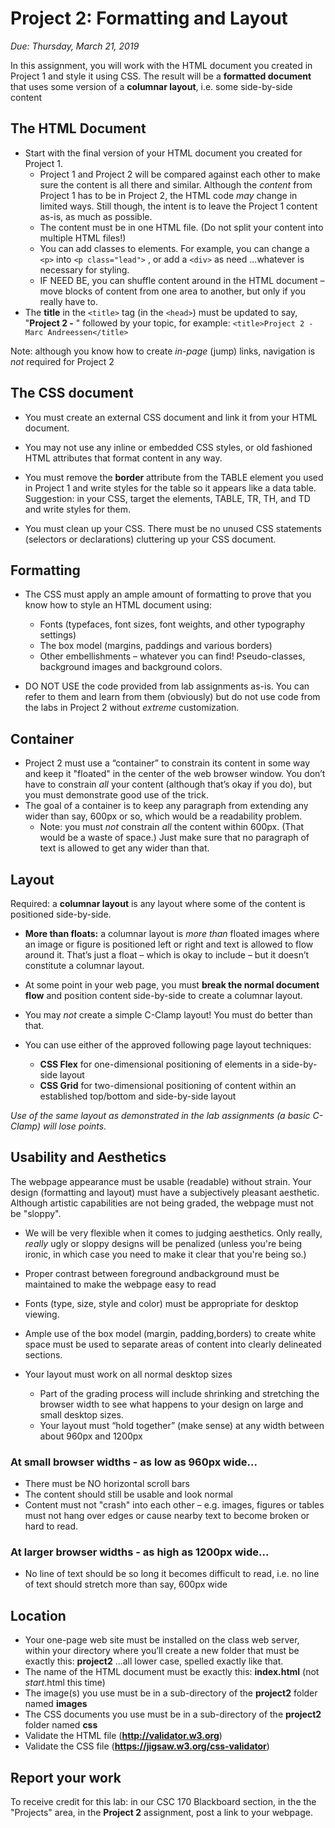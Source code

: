 # Project 2: Formatting and Layout

*Due: Thursday, March 21, 2019*

In this assignment, you will work with the HTML document you created in Project 1 and style it using CSS. 
The result will be a **formatted document** that uses some version of a **columnar layout**, i.e. some side-by-side content

## The HTML Document

- Start with the final version of your HTML document you created for Project 1.  
  - Project 1 and Project 2 will be compared against each other to make sure the content is all there and similar.  Although the *content* from Project 1 has to be in Project 2, the HTML code *may* change in limited ways. Still though, the intent is to leave the Project 1 content as-is, as much as possible.
  - The content must be in one HTML file.  (Do not split your content into multiple HTML files!)
  - You can add classes to elements.  For example, you can change a `<p>` into `<p class="lead">` , or add a `<div>` as need ...whatever is necessary for styling.
  - IF NEED BE, you can shuffle content around in the HTML document – move blocks of content from one area to another, but only if you really have to.
- The **title** in the `<title>` tag (in the `<head>`) must be updated to say, "**Project 2 -** " followed by your topic, for example: `<title>Project 2 - Marc Andreessen</title>`

Note: although you know how to create *in-page* (jump) links, navigation is *not* required for Project 2

## The CSS document

- You must create an external CSS document and link it from your HTML document. 

- You may not use any inline or embedded CSS styles, or old fashioned HTML attributes that format content in any way.
- You must remove the **border** attribute from the TABLE element you used in Project 1 and write styles for the table so it appears like a data table. Suggestion: in your CSS, target the elements, TABLE, TR, TH, and TD and write styles for them.
- You must clean up your CSS.  There must be no unused CSS statements (selectors or declarations) cluttering up your CSS document.

## Formatting

- The CSS must apply an ample amount of formatting to prove that you know how to style an HTML document using:
  - Fonts (typefaces, font sizes, font weights, and other typography settings)
  - The box model (margins, paddings and various borders)
  - Other embellishments – whatever you can find!  Pseudo-classes, background images and background colors.


- DO NOT USE the code provided from lab assignments as-is.  You can refer to them and learn from them (obviously) but do not use code from the labs in Project 2 without *extreme* customization. 

## Container

- Project 2 must use a “container” to constrain its content in some way and keep it "floated" in the center of the web browser window.  You don’t have to constrain *all* your content (although that’s okay if you do), but you must demonstrate good use of the trick.  
- The goal of a container is to keep any paragraph from extending any wider than say, 600px or so, which would be a readability problem.  
  - Note: you must *not* constrain *all* the content within 600px.  (That would be a waste of space.)  Just make sure that no paragraph of text is allowed to get any wider than that.

## Layout

Required: a **columnar layout** is any layout where some of the content is positioned side-by-side.  

- **More than floats:** a columnar layout is *more than* floated images where an image or figure is positioned left or right and text is allowed to flow around it. That’s just a float – which is okay to include – but it doesn’t constitute a columnar layout.

- At some point in your web page, you must **break the normal document flow** and position content side-by-side to create a columnar layout. 

- You may *not* create a simple C-Clamp layout!  You must do better than that.

- You can use either of the approved following page layout techniques:
  - **CSS Flex** for one-dimensional positioning of elements in a side-by-side layout
  - **CSS Grid** for two-dimensional positioning of content within an established top/bottom and side-by-side layout

_Use of the same layout as demonstrated in the lab assignments (a basic C-Clamp) will lose points._

## Usability and Aesthetics

The webpage appearance must be usable (readable) without strain.  Your design (formatting and layout) must have a subjectively pleasant aesthetic. Although artistic capabilities are not being graded, the webpage must not be "sloppy".

- We will be very flexible when it comes to judging aesthetics. Only really, *really* ugly or sloppy designs will be penalized (unless you're being ironic, in which case you need to make it clear that you're being so.)

- Proper contrast between foreground andbackground must be maintained to make the webpage easy to read
- Fonts (type, size, style and color) must be appropriate for desktop viewing.
- Ample use of the box model (margin, padding,borders) to create white space must be used to separate areas of content into clearly delineated sections.
- Your layout must work on all normal desktop sizes
  - Part of the grading process will include shrinking and stretching the browser width to see what happens to your design on large and small desktop sizes.  
  - Your layout must “hold together” (make sense) at any width between about 960px and 1200px

### At small browser widths - as low as 960px wide...

- There must be NO horizontal scroll bars
- The content should still be usable and look normal
- Content must not "crash" into each other – e.g. images, figures or tables must not hang over edges or cause nearby text to become broken or hard to read.

### At larger browser widths - as high as 1200px wide...

- No line of text should be so long it becomes difficult to read, i.e. no line of text should stretch more than say, 600px wide

## Location

-  Your one-page web site must be installed on the class web server, within your directory where you’ll create a new folder that must be exactly this: **project2** ...all lower case, spelled exactly like that.
-  The name of the HTML document must be exactly this: **index.html** (not *start*.html this time)
-  The image(s) you use must be in a sub-directory of the **project2** folder named  **images**
-  The CSS documents you use must be in a sub-directory of the **project2** folder named **css**
-  Validate the HTML file (**http://validator.w3.org**)
-  Validate the CSS file (**https://jigsaw.w3.org/css-validator**)

## Report your work

To receive credit for this lab: in our CSC 170 Blackboard section, in the the "Projects" area, in the **Project 2** assignment, post a link to your webpage.